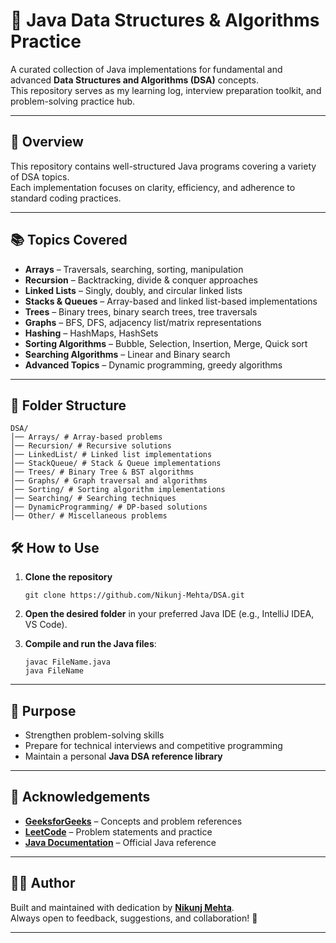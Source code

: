 # 📘 Java Data Structures & Algorithms Practice

A curated collection of Java implementations for fundamental and advanced **Data Structures and Algorithms (DSA)** concepts.  
This repository serves as my learning log, interview preparation toolkit, and problem-solving practice hub.

---

## 🚀 Overview
This repository contains well-structured Java programs covering a variety of DSA topics.  
Each implementation focuses on clarity, efficiency, and adherence to standard coding practices.

---

## 📚 Topics Covered
- **Arrays** – Traversals, searching, sorting, manipulation
- **Recursion** – Backtracking, divide & conquer approaches
- **Linked Lists** – Singly, doubly, and circular linked lists
- **Stacks & Queues** – Array-based and linked list-based implementations
- **Trees** – Binary trees, binary search trees, tree traversals
- **Graphs** – BFS, DFS, adjacency list/matrix representations
- **Hashing** – HashMaps, HashSets
- **Sorting Algorithms** – Bubble, Selection, Insertion, Merge, Quick sort
- **Searching Algorithms** – Linear and Binary search
- **Advanced Topics** – Dynamic programming, greedy algorithms

---

## 📂 Folder Structure
```
DSA/
│── Arrays/ # Array-based problems
│── Recursion/ # Recursive solutions
│── LinkedList/ # Linked list implementations
│── StackQueue/ # Stack & Queue implementations
│── Trees/ # Binary Tree & BST algorithms
│── Graphs/ # Graph traversal and algorithms
│── Sorting/ # Sorting algorithm implementations
│── Searching/ # Searching techniques
│── DynamicProgramming/ # DP-based solutions
│── Other/ # Miscellaneous problems
```
## 🛠 How to Use

1. **Clone the repository**
   ```
   git clone https://github.com/Nikunj-Mehta/DSA.git
   ```

2. **Open the desired folder** in your preferred Java IDE (e.g., IntelliJ IDEA, VS Code).

3. **Compile and run the Java files**:
   ```
   javac FileName.java
   java FileName
   ```

---

## 🎯 Purpose

- Strengthen problem-solving skills  
- Prepare for technical interviews and competitive programming  
- Maintain a personal **Java DSA reference library**

---

## 🙌 Acknowledgements

- **[GeeksforGeeks](https://www.geeksforgeeks.org/)** – Concepts and problem references  
- **[LeetCode](https://leetcode.com/)** – Problem statements and practice  
- **[Java Documentation](https://docs.oracle.com/en/java/)** – Official Java reference  

---

## 👨‍💻 Author

Built and maintained with dedication by **[Nikunj Mehta](https://github.com/Nikunj-Mehta)**.  
Always open to feedback, suggestions, and collaboration! 🚀

---
